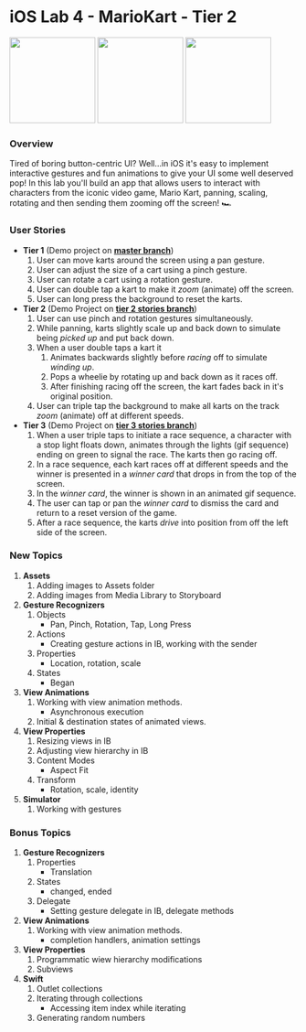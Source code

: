 # iOS Lab 4 - MarioKart - Tier 2

<img src="https://i.imgur.com/2rbj1yM.gif" width=150>&nbsp;<img src="https://i.imgur.com/shRDp0C.gif" width=150>&nbsp;<img src="https://i.imgur.com/j9lruic.gif" width=150>

### Overview
Tired of boring button-centric UI? Well...in iOS it's easy to implement interactive gestures and fun animations to give your UI some well deserved pop! In this lab you'll build an app that allows users to interact with characters from the iconic video game, Mario Kart, panning, scaling, rotating and then sending them zooming off the screen! 🏎

### User Stories
- **Tier 1** (Demo project on **[master branch](https://github.com/codepath/MarioKart/tree/master)**)
   1. User can move karts around the screen using a pan gesture.
   1. User can adjust the size of a cart using a pinch gesture. 
   1. User can rotate a cart using a rotation gesture.
   1. User can double tap a kart to make it *zoom* (animate) off the screen.
   1. User can long press the background to reset the karts.
- **Tier 2** (Demo Project on [**tier 2 stories branch**](https://github.com/codepath/MarioKart/tree/tier_2_stories))
   1. User can use pinch and rotation gestures simultaneously.
   1. While panning, karts slightly scale up and back down to simulate being *picked up* and put back down.
   1. When a user double taps a kart it
      1. Animates backwards slightly before *racing* off to simulate *winding up*.
      1. Pops a wheelie by rotating up and back down as it races off.
      1. After finishing racing off the screen, the kart fades back in it's original position.  
   1. User can triple tap the background to make all karts on the track *zoom* (animate) off at different speeds.
- **Tier 3** (Demo Project on [**tier 3 stories branch**](https://github.com/codepath/MarioKart/tree/tier_3_stories))
   1. When a user triple taps to initiate a race sequence, a character with a stop light floats down, animates through the lights (gif sequence) ending on green to signal the race. The karts then go racing off.
   1. In a race sequence, each kart races off at different speeds and the winner is presented in a *winner card* that drops in from the top of the screen.
   1. In the *winner card*, the winner is shown in an animated gif sequence.
   1. The user can tap or pan the *winner card* to dismiss the card and return to a reset version of the game.
   1. After a race sequence, the karts *drive* into position from off the left side of the screen.
   
### New Topics

1. **Assets**
   1. Adding images to Assets folder
   1. Adding images from Media Library to Storyboard 
3. **Gesture Recognizers** 
   1. Objects
      - Pan, Pinch, Rotation, Tap, Long Press
   1. Actions
      - Creating gesture actions in IB, working with the sender 
   1. Properties
      - Location, rotation, scale 
   1. States
      - Began
4. **View Animations**
   1. Working with view animation methods.
      - Asynchronous execution
   1. Initial & destination states of animated views.
5. **View Properties**
   1. Resizing views in IB
   1. Adjusting view hierarchy in IB
   1. Content Modes
      - Aspect Fit
   1. Transform
      - Rotation, scale, identity
6. **Simulator**
   1. Working with gestures

### Bonus Topics
1. **Gesture Recognizers** 
   1. Properties
      - Translation 
   3. States
      - changed, ended
   4. Delegate
      - Setting gesture delegate in IB, delegate methods
1. **View Animations**
   1. Working with view animation methods.
      - completion handlers, animation settings
1. **View Properties**
   1. Programmatic wiew hierarchy modifications
   1. Subviews 
1. **Swift**
   1. Outlet collections
   1. Iterating through collections
         - Accessing item index while iterating
   1. Generating random numbers
